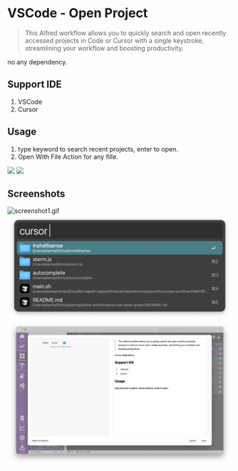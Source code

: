 # VSCode - Open Project

> This Alfred workflow allows you to quickly search and open recently accessed projects in Code or Cursor with a single keystroke, streamlining your workflow and boosting productivity.

no any dependency.

## Support IDE

1. VSCode
2. Cursor


## Usage

1. type keyword to search recent projects, enter to open.
2. Open With File Action for any fille.



[![](https://img.shields.io/badge/version-v0.8-green?style=for-the-badge)](https://img.shields.io/badge/version-v0.8-green?style=for-the-badge)
[![](https://img.shields.io/badge/download-click-blue?style=for-the-badge)](https://github.com/alanhe421/alfred-workflows/raw/master/vscode-open-project/VSCode%20-%20Open%20Project.alfredworkflow)




<!-- more -->

## Screenshots

![screenshot1.gif](screenshots/screenshot1.gif)
![screenshot1.png](screenshots/screenshot1.png)
![screenshot2.png](screenshots/screenshot2.png)
